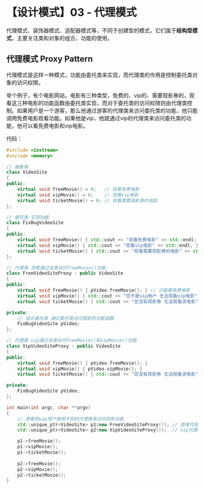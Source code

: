 # 【设计模式】03 - 代理模式


代理模式、装饰器模式、适配器模式等，不同于创建型的模式，它们属于**结构型模式**，主要关注类和对象的组合，功能的使用。

## 代理模式 Proxy Pattern

代理模式是这样一种模式，功能由委托类来实现，而代理类的作用是控制委托类对象的访问权限。

举个例子，有个电影网站，电影有三种类型，免费的、vip的、需要观影券的，观看这三种电影的功能函数由委托类实现，而对于委托类的访问权限则由代理类控制。如果用户是一个游客，那么他通过游客的代理类来访问委托类的功能，他只能调用免费电影观看功能。如果他是vip，他就通过vip的代理类来访问委托类的功能，他可以看免费电影和vip电影。

代码：  
```cpp
#include <iostream>
#include <memory>

// 抽象类
class VideoSite
{
public:
    virtual void freeMovie() = 0;   // 观看免费电影
    virtual void vipMovie() = 0;    // 观看vip电影
    virtual void ticketMovie() = 0; // 观看需要观影券的电影
};

// 委托类 实现功能
class FixBugVideoSite
{
public:
    virtual void freeMovie() { std::cout << "观看免费电影" << std::endl; }
    virtual void vipMovie() { std::cout << "观看vip电影" << std::endl; }
    virtual void ticketMovie() { std::cout << "观看需要观影券的电影" << std::endl; }
};

// 代理类 游客通过该类访问freeMovie()功能
class FreeVideoSiteProxy : public VideoSite
{
public:
    virtual void freeMovie() { pVideo.freeMovie(); } // 只能看免费电影
    virtual void vipMovie() { std::cout << "您不是vip用户 无法观看vip电影" << std::endl; }
    virtual void ticketMovie() { std::cout << "您没有观影券 无法观看该电影" << std::endl; }

private:
    // 组合委托类 通过委托类访问观影的功能函数
    FixBugVideoSite pVideo;
};

// 代理类 vip通过该类访问freeMovie()和vipMovie()功能
class VipVideoSiteProxy : public VideoSite
{
public:
    virtual void freeMovie() { pVideo.freeMovie(); }
    virtual void vipMovie() { pVideo.vipMovie(); }
    virtual void ticketMovie() { std::cout << "您没有观影券 无法观看该电影" << std::endl; }

private:
    FixBugVideoSite pVideo;
};

int main(int argc, char **argv)
{
    // 游客和vip用户使用不同的代理类来访问观影功能
    std::unique_ptr<VideoSite> p1(new FreeVideoSiteProxy()); // 游客代理
    std::unique_ptr<VideoSite> p2(new VipVideoSiteProxy());  // vip代理

    p1->freeMovie();
    p1->vipMovie();
    p1->ticketMovie();
    
    p2->freeMovie();
    p2->vipMovie();
    p2->ticketMovie();
}
```

